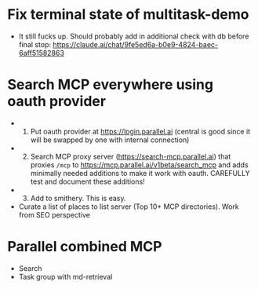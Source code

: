 # Fix terminal state of multitask-demo

- It still fucks up. Should probably add in additional check with db before final stop: https://claude.ai/chat/9fe5ed6a-b0e9-4824-baec-6aff51582863

# Search MCP everywhere using oauth provider

- 1. Put oauth provider at https://login.parallel.ai (central is good since it will be swapped by one with internal connection)
- 2. Search MCP proxy server (https://search-mcp.parallel.ai) that proxies `/mcp` to https://mcp.parallel.ai/v1beta/search_mcp and adds minimally needed additions to make it work with oauth. CAREFULLY test and document these additions!
- 3. Add to smithery. This is easy.
- Curate a list of places to list server (Top 10+ MCP directories). Work from SEO perspective

# Parallel combined MCP

- Search
- Task group with md-retrieval
